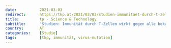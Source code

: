 ```yaml
---
date:          2021-03-03
redirect:      https://tkp.at/2021/03/03/studien-immunitaet-durch-t-zellen-wirkt-gegen-alle-bekannten-virus-mutationen/
title:         tp - Science & Technology
subtitle:      'Studien: Immunität durch T-Zellen wirkt gegen alle bekannten Virus Mutationen'
country:       AT
categories:    [Studie]
tags:          [tkp, immunität, virus-mutation]
---
```

